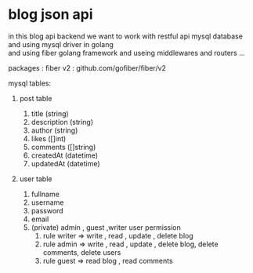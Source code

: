 # blog json api


in this blog api backend we want to work with restful api mysql database and using mysql driver in golang
<br />
and using fiber golang framework and useing middlewares and routers ...

packages : 
   fiber v2 : github.com/gofiber/fiber/v2
   

mysql tables:
1. post table
   1. title (string) 
   2. description (string)
   3. author (string)
   4. likes ([]int)
   5. comments ([]string)
   6. createdAt (datetime)
   7. updatedAt (datetime)

2. user table
   1. fullname
   2. username
   3. password
   4. email
   5. (private) admin , guest ,writer user permission
      1. rule writer => write , read , update , delete blog
      2. rule admin => write , read , update , delete blog, delete comments, delete users
      3. rule guest => read blog , read comments
   